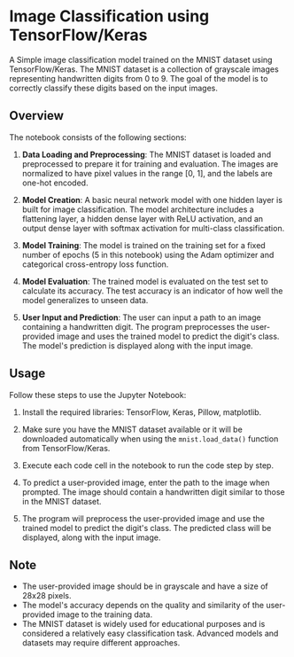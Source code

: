 # Image Classification using TensorFlow/Keras

A Simple image classification model trained on the MNIST dataset using TensorFlow/Keras. The MNIST dataset is a collection of grayscale images representing handwritten digits from 0 to 9. The goal of the model is to correctly classify these digits based on the input images.

## Overview

The notebook consists of the following sections:

1. **Data Loading and Preprocessing**: The MNIST dataset is loaded and preprocessed to prepare it for training and evaluation. The images are normalized to have pixel values in the range [0, 1], and the labels are one-hot encoded.

2. **Model Creation**: A basic neural network model with one hidden layer is built for image classification. The model architecture includes a flattening layer, a hidden dense layer with ReLU activation, and an output dense layer with softmax activation for multi-class classification.

3. **Model Training**: The model is trained on the training set for a fixed number of epochs (5 in this notebook) using the Adam optimizer and categorical cross-entropy loss function.

4. **Model Evaluation**: The trained model is evaluated on the test set to calculate its accuracy. The test accuracy is an indicator of how well the model generalizes to unseen data.

5. **User Input and Prediction**: The user can input a path to an image containing a handwritten digit. The program preprocesses the user-provided image and uses the trained model to predict the digit's class. The model's prediction is displayed along with the input image.

## Usage

Follow these steps to use the Jupyter Notebook:

1. Install the required libraries: TensorFlow, Keras, Pillow, matplotlib.

2. Make sure you have the MNIST dataset available or it will be downloaded automatically when using the `mnist.load_data()` function from TensorFlow/Keras.

3. Execute each code cell in the notebook to run the code step by step.

4. To predict a user-provided image, enter the path to the image when prompted. The image should contain a handwritten digit similar to those in the MNIST dataset.

5. The program will preprocess the user-provided image and use the trained model to predict the digit's class. The predicted class will be displayed, along with the input image.

## Note

- The user-provided image should be in grayscale and have a size of 28x28 pixels.
- The model's accuracy depends on the quality and similarity of the user-provided image to the training data.
- The MNIST dataset is widely used for educational purposes and is considered a relatively easy classification task. Advanced models and datasets may require different approaches.
